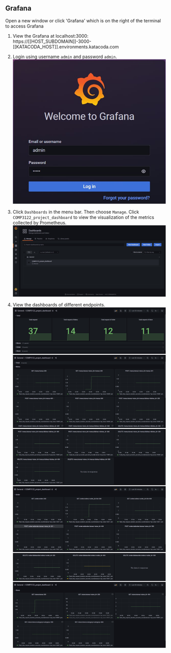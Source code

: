 ## Grafana

Open a new window or click 'Grafana' which is on the right of the terminal to access Grafana

1.  View the Grafana at localhost:3000:
    https://[[HOST_SUBDOMAIN]]-3000-[[KATACODA_HOST]].environments.katacoda.com

2.  Login using username `admin` and password `admin`.
    ![Katacoda Logo](./assets/step6/grafana-01.jpg)

3.  Click `Dashboards` in the menu bar. Then choose `Manage`. Click `COMP3122_project_dashboard` to view the visualization of the metrics collected by Prometheus.
    ![Katacoda Logo](./assets/step6/grafana-02.jpg)

4.  View the dashboards of different endpoints.
    ![Katacoda Logo](./assets/step6/grafana-03.jpg)
    ![Katacoda Logo](./assets/step6/grafana-04.jpg)
    ![Katacoda Logo](./assets/step6/grafana-05.jpg)
    ![Katacoda Logo](./assets/step6/grafana-06.jpg)
    ![Katacoda Logo](./assets/step6/grafana-07.jpg)
    ![Katacoda Logo](./assets/step6/grafana-08.jpg)